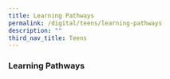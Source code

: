 ```yaml
---
title: Learning Pathways
permalink: /digital/teens/learning-pathways
description: ""
third_nav_title: Teens
---
```

### **Learning Pathways**